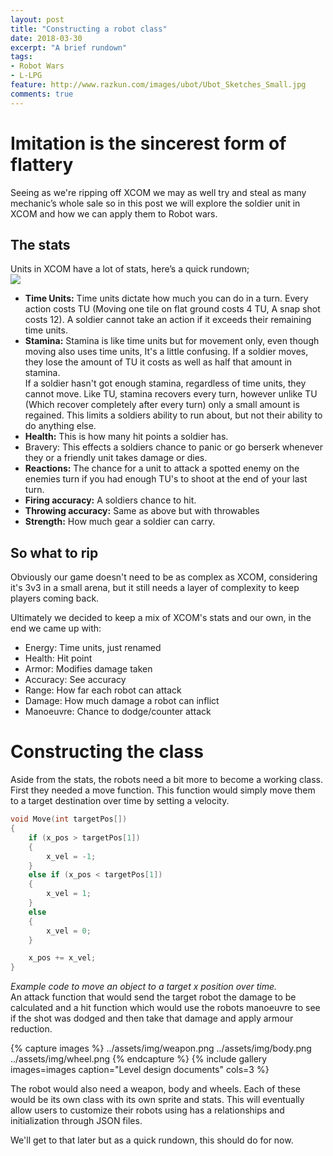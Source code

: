 ```yaml
---
layout: post
title: "Constructing a robot class"
date: 2018-03-30
excerpt: "A brief rundown"
tags:
- Robot Wars
- L-LPG
feature: http://www.razkun.com/images/ubot/Ubot_Sketches_Small.jpg
comments: true
---
```

# Imitation is the sincerest form of flattery
Seeing as we're ripping off XCOM we may as well try and steal as many mechanic’s whole sale so in this post we will explore the soldier unit in XCOM and how we can apply them to Robot wars.

## The stats
Units in XCOM have a lot of stats, here’s a quick rundown; <br>
<img src="http://4.bp.blogspot.com/-jcxeYQwxZxI/Vjy9vMSYG6I/AAAAAAAAHaY/GSEseApUBNo/s1600/ufo1.colonel.statistics.jpg">

- **Time Units:** Time units dictate how much you can do in a turn. Every action costs TU (Moving one tile on flat ground costs 4 TU, A snap shot costs 12). A soldier cannot take an action if it exceeds their remaining time units.
- **Stamina:** Stamina is like time units but for movement only, even though moving also uses time units, It's a little confusing. If a soldier moves, they lose the amount of TU it costs as well as half that amount in stamina. <br> If a soldier hasn't got enough stamina, regardless of time units, they cannot move. Like TU, stamina recovers every turn, however unlike TU (Which recover completely after every turn) only a small amount is regained. This limits a soldiers ability to run about, but not their ability to do anything else.
- **Health:** This is how many hit points a soldier has.
- Bravery: This effects a soldiers chance to panic or go berserk whenever they or a friendly unit takes damage or dies.
- **Reactions:** The chance for a unit to attack a spotted enemy on the enemies turn if you had enough TU's to shoot at the end of your last turn.
- **Firing accuracy:** A soldiers chance to hit.
- **Throwing accuracy:** Same as above but with throwables
- **Strength:** How much gear a  soldier can carry.

## So what to rip
Obviously our game doesn't need to be as complex as XCOM, considering it's 3v3 in a small arena, but it still needs a layer of complexity to keep players coming back.

Ultimately we decided to keep a mix of XCOM's stats and our own, in the end we came up with:

- Energy: Time units, just renamed
- Health: Hit point
- Armor: Modifies damage taken
- Accuracy: See accuracy
- Range: How far each robot can attack
- Damage: How much damage a robot can inflict
- Manoeuvre: Chance to dodge/counter attack

# Constructing the class
Aside from the stats, the robots need a bit more to become a working class.
First they needed a move function. This function would simply move them to a target destination over time by setting a velocity.

```C++
void Move(int targetPos[])
{
    if (x_pos > targetPos[1])
    {
        x_vel = -1;
    }
    else if (x_pos < targetPos[1])
    {
        x_vel = 1;
    }
    else
    {
        x_vel = 0;
    }

    x_pos += x_vel;
}
```
_Example code to move an object to a target x position over time._ <br>
An attack function that would send the target robot the damage to be calculated and a hit function which would use the robots manoeuvre to see if the shot was dodged and then take that damage and apply armour reduction.

{% capture images %} ../assets/img/weapon.png ../assets/img/body.png ../assets/img/wheel.png {% endcapture %} {% include gallery images=images caption="Level design documents" cols=3 %}

The robot would also need a weapon, body and wheels. Each of these would be its own class with its own sprite and stats. This will eventually allow users to customize their robots using has a relationships and initialization through JSON files.

We'll get to that later but as a quick rundown, this should do for now.

